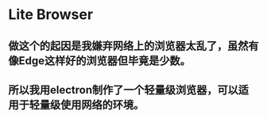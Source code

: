 # Lite Browser
## 做这个的起因是我嫌弃网络上的浏览器太乱了，虽然有像Edge这样好的浏览器但毕竟是少数。
## 所以我用electron制作了一个轻量级浏览器，可以适用于轻量级使用网络的环境。

